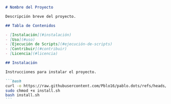 ````markdown
# Nombre del Proyecto

Descripción breve del proyecto.

## Tabla de Contenidos

- [Instalación](#instalación)
- [Uso](#uso)
- [Ejecución de Scripts](#ejecución-de-scripts)
- [Contribuir](#contribuir)
- [Licencia](#licencia)

## Instalación

Instrucciones para instalar el proyecto.

```bash
curl -o https://raw.githubusercontent.com/Pblo16/pablo.dots/refs/heads/testing/install.sh
sudo chmod +x install.sh
bash install.sh
```
````
